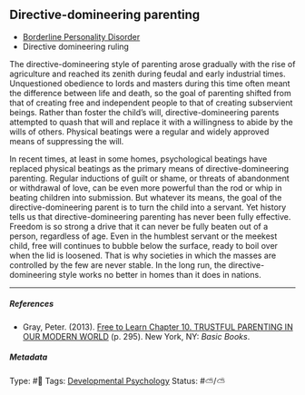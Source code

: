## Directive-domineering parenting

* [Borderline Personality Disorder](Borderline%20Personality%20Disorder.md)
* Directive domineering ruling

The directive-domineering style of parenting arose gradually with the rise of agriculture and reached its zenith during feudal and early industrial times. Unquestioned obedience to lords and masters during this time often meant the difference between life and death, so the goal of parenting shifted from that of creating free and independent people to that of creating subservient beings. Rather than foster the child’s will, directive-domineering parents attempted to quash that will and replace it with a willingness to abide by the wills of others. Physical beatings were a regular and widely approved means of suppressing the will.

In recent times, at least in some homes, psychological beatings have replaced physical beatings as the primary means of directive-domineering parenting. Regular inductions of guilt or shame, or threats of abandonment or withdrawal of love, can be even more powerful than the rod or whip in beating children into submission. But whatever its means, the goal of the directive-domineering parent is to turn the child into a servant. Yet history tells us that directive-domineering parenting has never been fully effective. Freedom is so strong a drive that it can never be fully beaten out of a person, regardless of age. Even in the humblest servant or the meekest child, free will continues to bubble below the surface, ready to boil over when the lid is loosened. That is why societies in which the masses are controlled by the few are never stable. In the long run, the directive-domineering style works no better in homes than it does in nations.

---

##### References

* Gray, Peter. (2013). [Free to Learn Chapter 10. TRUSTFUL PARENTING IN OUR MODERN WORLD](Free%20to%20Learn%20Chapter%2010.%20TRUSTFUL%20PARENTING%20IN%20OUR%20MODERN%20WORLD.md) (p. 295). New York, NY: *Basic Books*.

##### Metadata

Type: #🔴 
Tags: [Developmental Psychology](Developmental%20Psychology.md)
Status: #⛅️/⛅️
